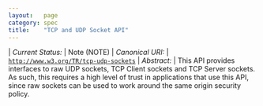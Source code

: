 ```yaml
---
layout:   page
category: spec
title:    "TCP and UDP Socket API"
---
```


| *Current Status:* | Note (NOTE)
| *Canonical URI:* | [`http://www.w3.org/TR/tcp-udp-sockets`](http://www.w3.org/TR/tcp-udp-sockets)
| *Abstract:* | This API provides interfaces to raw UDP sockets, TCP Client sockets and TCP Server sockets. As such, this requires a high level of trust in applications that use this API, since raw sockets can be used to work around the same origin security policy.